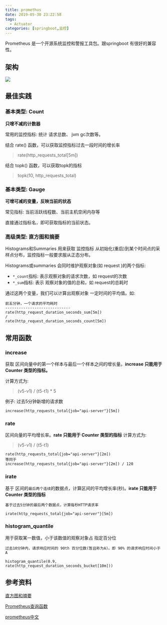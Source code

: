 ```yaml
---
title: promethus
date: 2019-05-30 23:22:58
tags: 
  - Actuator
categories: [springboot,监控]
---
```



Prometheus 是一个开源系统监控和警报工具包。跟springboot 有很好的兼容性。

## 架构

![](/images/promethus/fb150642.png)

## 最佳实践

### 基本类型: Count

**只增不减的计数器**

常用的监控指标: 统计 请求总数、 jvm gc次数等。

结合 rate() 函数，可以获取监控指标过去一段时间的增长率

> rate(http_requests_total[5m])

结合 topk() 函数，可以获取topk的指标

> topk(10, http_requests_total)

### 基本类型: Gauge

**可增可减的变量，反映当前的状态**

常见指标: 当前活跃线程数、当前主机空闲内存等

直接通过指标名，即可获取指标的当前状态。

### 高级类型: 直方图和摘要

Histograms和Summaries 用来获取 监控指标 从初始化(重启)到某个时间点的采样点分布，监控指标一般要求服从正态分布。

Histograms或summaries 会同时维护观察对象(如 request )的两个指标:

- `*_count`指标: 表示观察对象的请求次数，如 request的次数
- `*_sum`指标: 表示 观察对象的值的总和，如 request的总耗时

通过这两个变量，我们可以计算出观察对象 一定时间的平均值。如:

```text
前五分钟，一个请求的平均耗时
-----------------------------
rate(http_request_duration_seconds_sum[5m])
/
rate(http_request_duration_seconds_count[5m])
```

## 常用函数

### increase

获取 区间向量中的第一个样本与最后一个样本之间的增长量。**increase 只能用于 Counter 类型的指标。**

计算方式为:

> (v5-v1) / (t5-t1) * 5

例子: 过去5分钟新增的请求数

```
increase(http_requests_total{job="api-server"}[5m])
```

### rate

区间向量的平均增长率。**rate 只能用于 Counter 类型的指标**
计算方式为:

> (v5-v1) / (t5-t1)

```text
rate(http_requests_total{job="api-server"}[2m])
等同于
increase(http_requests_total{job="api-server"}[2m]) / 120
```

### irate

基于 区间的`最后两个连续`的数据点，计算区间的平均增长率(秒)。**irate 只能用于 Counter 类型的指标**

```text
基于过去5分钟的最后两个数据点，计算每秒HTTP请求率

irate(http_requests_total{job="api-server"}[5m])
```

### histogram_quantile

用于获取某一数值，小于该数值的观察对象占 指定百分位

```text
过去10分钟内，请求响应时间的 90th 百分位数(暂且称为A)。即 90% 的请求响应时间小于 A

histogram_quantile(0.9, rate(http_request_duration_seconds_bucket[10m]))
```


## 参考资料

[直方图和摘要](https://prometheus.io/docs/practices/histograms/)

[Prometheus查询函数](https://prometheus.io/docs/prometheus/latest/querying/functions/#rate)

[prometheus中文]( https://yunlzheng.gitbook.io/prometheus-book/)




